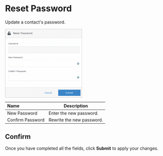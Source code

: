 # Reset Password

Update a contact's password.

<img src="../../../images/reset-contact.png" alt="reset-contact" style="width: 50%; display: block"></a>

**Name** | **Description** 
:--- | ---
New Password  | Enter the new password.
Confirm Password | Rewrite the new password.

## Confirm

Once you have completed all the fields, click **Submit** to apply your changes.

